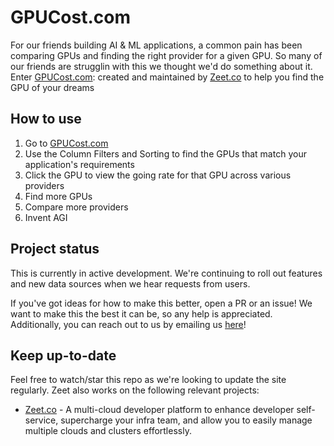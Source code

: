 # GPUCost.com

For our friends building AI & ML applications, a common pain has been comparing GPUs and finding the right provider for a given GPU. So many of our friends are strugglin with this we thought we'd do something about it. Enter [GPUCost.com](https://gpucost.com): created and  maintained by [Zeet.co](https://zeet.co) to help you find the GPU of your dreams

## How to use
1. Go to [GPUCost.com](https://gpucost.com)
2. Use the Column Filters and Sorting to find the GPUs that match your application's requirements
3. Click the GPU to view the going rate for that GPU across various providers
4. Find more GPUs
5. Compare more providers
6. Invent AGI

## Project status

This is currently in active development. We're continuing to roll out features and new data sources when we hear requests from users.

If you've got ideas for how to make this better, open a PR or an issue! We want to make this the best it can be, so any help is appreciated. Additionally, you can reach out to us by emailing us [here](mailto:growth@zeet.co)!


## Keep up-to-date

Feel free to watch/star this repo as we're looking to update the site regularly.
Zeet also works on the following relevant projects:

- [Zeet.co](https://github.com/orgs/zeet-co) - A multi-cloud developer platform to enhance developer self-service, supercharge your infra team, and allow you to easily manage multiple clouds and clusters effortlessly.
